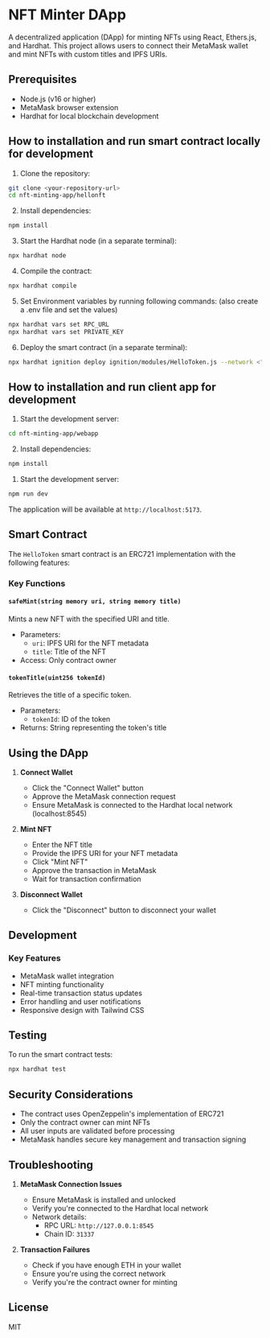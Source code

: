 # NFT Minter DApp

A decentralized application (DApp) for minting NFTs using React, Ethers.js, and Hardhat. This project allows users to connect their MetaMask wallet and mint NFTs with custom titles and IPFS URIs.

## Prerequisites

- Node.js (v16 or higher)
- MetaMask browser extension
- Hardhat for local blockchain development

## How to installation and run smart contract locally for development

1. Clone the repository:
```bash
git clone <your-repository-url>
cd nft-minting-app/hellonft
```

2. Install dependencies:
```bash
npm install
```

3. Start the Hardhat node (in a separate terminal):
```bash
npx hardhat node
```

4. Compile the contract:
```bash
npx hardhat compile
```

5. Set Environment variables by running following commands: (also create a .env file and set the values)
```bash
npx hardhat vars set RPC_URL
npx hardhat vars set PRIVATE_KEY
```

6. Deploy the smart contract (in a separate terminal):
```bash
npx hardhat ignition deploy ignition/modules/HelloToken.js --network <"sepolia|localhost">
```

## How to installation and run client app for development

1. Start the development server:
```bash
cd nft-minting-app/webapp
```

2. Install dependencies:
```bash
npm install
```

1. Start the development server:
```bash
npm run dev
```

The application will be available at `http://localhost:5173`.

## Smart Contract

The `HelloToken` smart contract is an ERC721 implementation with the following features:

### Key Functions

#### `safeMint(string memory uri, string memory title)`
Mints a new NFT with the specified URI and title.
- Parameters:
  - `uri`: IPFS URI for the NFT metadata
  - `title`: Title of the NFT
- Access: Only contract owner

#### `tokenTitle(uint256 tokenId)`
Retrieves the title of a specific token.
- Parameters:
  - `tokenId`: ID of the token
- Returns: String representing the token's title

## Using the DApp

1. **Connect Wallet**
   - Click the "Connect Wallet" button
   - Approve the MetaMask connection request
   - Ensure MetaMask is connected to the Hardhat local network (localhost:8545)

2. **Mint NFT**
   - Enter the NFT title
   - Provide the IPFS URI for your NFT metadata
   - Click "Mint NFT"
   - Approve the transaction in MetaMask
   - Wait for transaction confirmation

3. **Disconnect Wallet**
   - Click the "Disconnect" button to disconnect your wallet

## Development


### Key Features
- MetaMask wallet integration
- NFT minting functionality
- Real-time transaction status updates
- Error handling and user notifications
- Responsive design with Tailwind CSS

## Testing

To run the smart contract tests:
```bash
npx hardhat test
```

## Security Considerations

- The contract uses OpenZeppelin's implementation of ERC721
- Only the contract owner can mint NFTs
- All user inputs are validated before processing
- MetaMask handles secure key management and transaction signing

## Troubleshooting

1. **MetaMask Connection Issues**
   - Ensure MetaMask is installed and unlocked
   - Verify you're connected to the Hardhat local network
   - Network details:
     - RPC URL: `http://127.0.0.1:8545`
     - Chain ID: `31337`

2. **Transaction Failures**
   - Check if you have enough ETH in your wallet
   - Ensure you're using the correct network
   - Verify you're the contract owner for minting

## License

MIT